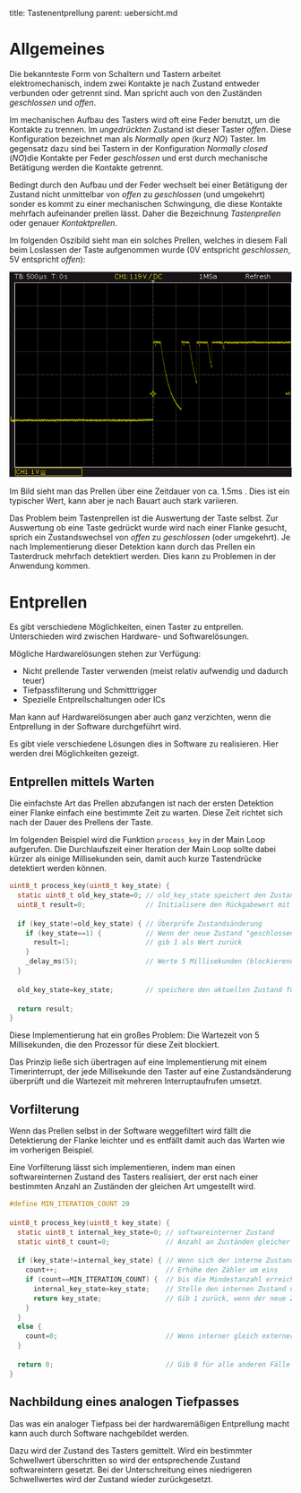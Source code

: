 title: Tastenentprellung
parent: uebersicht.md

# Allgemeines
Die bekannteste Form von Schaltern und Tastern arbeitet elektromechanisch, indem zwei Kontakte je nach Zustand entweder
verbunden oder getrennt sind. Man spricht auch von den Zuständen *geschlossen* und *offen*.

Im mechanischen Aufbau des Tasters wird oft eine Feder benutzt, um die Kontakte zu trennen. Im *ungedrückten* Zustand
ist dieser Taster *offen*. Diese Konfiguration bezeichnet man als *Normally open* (kurz *NO*) Taster. Im gegensatz dazu
sind bei Tastern in der Konfiguration *Normally closed* (*NO*)die Kontakte per Feder *geschlossen* und erst durch
mechanische Betätigung werden die Kontakte getrennt.

Bedingt durch den Aufbau und der Feder wechselt bei einer Betätigung der Zustand nicht unmittelbar von *offen* zu
*geschlossen* (und umgekehrt) sonder es kommt zu einer mechanischen Schwingung, die diese Kontakte mehrfach aufeinander
prellen lässt. Daher die Bezeichnung *Tastenprellen* oder genauer *Kontaktprellen*.

Im folgenden Oszibild sieht man ein solches Prellen, welches in diesem Fall beim Loslassen der Taste aufgenommen wurde (0V entspricht *geschlossen*, 5V entspricht *offen*):

![Tastenprellen](tastenprellen.png)

Im Bild sieht man das Prellen über eine Zeitdauer von ca. 1.5ms . Dies ist ein typischer Wert, kann aber je nach Bauart
auch stark variieren.

Das Problem beim Tastenprellen ist die Auswertung der Taste selbst. Zur Auswertung ob eine Taste gedrückt wurde wird
nach einer Flanke gesucht, sprich ein Zustandswechsel von *offen* zu *geschlossen* (oder umgekehrt). Je nach Implementierung
dieser Detektion kann durch das Prellen ein Tasterdruck mehrfach detektiert werden. Dies kann zu Problemen in der Anwendung kommen.

# Entprellen
Es gibt verschiedene Möglichkeiten, einen Taster zu entprellen. Unterschieden wird zwischen Hardware- und Softwarelösungen.

Mögliche Hardwarelösungen stehen zur Verfügung:
* Nicht prellende Taster verwenden (meist relativ aufwendig und dadurch teuer)
* Tiefpassfilterung und Schmitttrigger
* Spezielle Entprellschaltungen oder ICs

Man kann auf Hardwarelösungen aber auch ganz verzichten, wenn die Entprellung in der Software durchgeführt wird.

Es gibt viele verschiedene Lösungen dies in Software zu realisieren. Hier werden drei Möglichkeiten gezeigt.

## Entprellen mittels Warten
Die einfachste Art das Prellen abzufangen ist nach der ersten Detektion einer Flanke einfach eine bestimmte Zeit zu warten.
Diese Zeit richtet sich nach der Dauer des Prellens der Taste.

Im folgenden Beispiel wird die Funktion <code>process_key</code> in der Main Loop aufgerufen. Die Durchlaufszeit einer Iteration der Main Loop sollte dabei kürzer als einige Millisekunden sein, damit auch kurze Tastendrücke detektiert werden können.

```c
uint8_t process_key(uint8_t key_state) {
  static uint8_t old_key_state=0; // old_key_state speichert den Zustand der vorhergehenden Iteration
  uint8_t result=0;               // Initialisere den Rückgabewert mit 0

  if (key_state!=old_key_state) { // Überprüfe Zustandsänderung
    if (key_state==1) {           // Wenn der neue Zustand "geschlossen" ist
      result=1;                   // gib 1 als Wert zurück
    }
    _delay_ms(5);                 // Werte 5 Millisekunden (blockierend!)
  }

  old_key_state=key_state;        // speichere den aktuellen Zustand für die nächste Iteration

  return result;
}
```

Diese Implementierung hat ein großes Problem: Die Wartezeit von 5 Millisekunden, die den Prozessor für diese Zeit blockiert.

Das Prinzip ließe sich übertragen auf eine Implementierung mit einem Timerinterrupt, der jede Millisekunde den Taster
auf eine Zustandsänderung überprüft und die Wartezeit mit mehreren Interruptaufrufen umsetzt.

## Vorfilterung
Wenn das Prellen selbst in der Software weggefiltert wird fällt die Detektierung der Flanke leichter und es entfällt damit
auch das Warten wie im vorherigen Beispiel.

Eine Vorfilterung lässt sich implementieren, indem man einen softwareinternen Zustand des Tasters realisiert, der erst
nach einer bestimmten Anzahl an Zuständen der gleichen Art umgestellt wird.

```c
#define MIN_ITERATION_COUNT 20

uint8_t process_key(uint8_t key_state) {
  static uint8_t internal_key_state=0; // softwareinterner Zustand
  static uint8_t count=0;              // Anzahl an Zuständen gleicher Art

  if (key_state!=internal_key_state) { // Wenn sich der interne Zustand vom externen unterscheidet
    count++;                           // Erhöhe den Zähler um eins
    if (count==MIN_ITERATION_COUNT) {  // bis die Mindestanzahl erreicht wurde
      internal_key_state=key_state;    // Stelle den internen Zustand um
      return key_state;                // Gib 1 zurück, wenn der neue Zustand 1 ist (ansonsten 0)
    }
  }
  else {
    count=0;                           // Wenn interner gleich externer Zustand ist setze Zähler auf 0
  }

  return 0;                            // Gib 0 für alle anderen Fälle zurück
}
```

## Nachbildung eines analogen Tiefpasses
Das was ein analoger Tiefpass bei der hardwaremäßigen Entprellung macht kann auch durch Software nachgebildet werden.

Dazu wird der Zustand des Tasters gemittelt. Wird ein bestimmter Schwellwert überschritten so wird der entsprechende
Zustand softwareintern gesetzt. Bei der Unterschreitung eines niedrigeren Schwellwertes wird der Zustand wieder zurückgesetzt.

